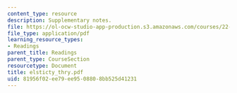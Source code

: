 ```yaml
---
content_type: resource
description: Supplementary notes.
file: https://ol-ocw-studio-app-production.s3.amazonaws.com/courses/22-314j-structural-mechanics-in-nuclear-power-technology-fall-2006/81956f02ee79ee9508808bb525d41231_elsticty_thry.pdf
file_type: application/pdf
learning_resource_types:
- Readings
parent_title: Readings
parent_type: CourseSection
resourcetype: Document
title: elsticty_thry.pdf
uid: 81956f02-ee79-ee95-0880-8bb525d41231
---
```

